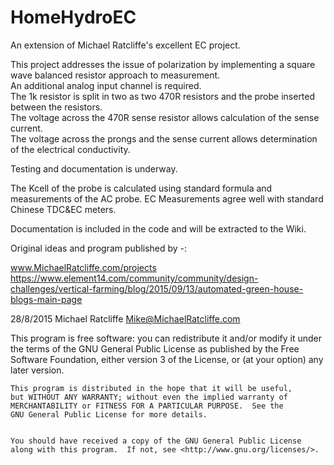 # HomeHydroEC
An extension of Michael Ratcliffe's excellent EC project.  

This project addresses the issue of polarization by implementing a square wave balanced resistor approach to measurement.  
An additional analog input channel is required.  
The 1k resistor is split in two as two 470R resistors and the probe inserted between the resistors.  
The voltage across the 470R sense resistor allows calculation of the sense current.  
The voltage across the prongs and the sense current allows determination of the electrical conductivity.  

Testing and documentation is underway.

The Kcell of the probe is calculated using standard formula and measurements of the AC probe. 
EC Measurements agree well with standard Chinese TDC&EC meters.  

Documentation is included in the code and will be extracted to the Wiki.  

Original ideas and program published by -:  

www.MichaelRatcliffe.com/projects  
https://www.element14.com/community/community/design-challenges/vertical-farming/blog/2015/09/13/automated-green-house-blogs-main-page  
 
  28/8/2015  Michael Ratcliffe  Mike@MichaelRatcliffe.com
 
 
   This program is free software: you can redistribute it and/or modify
    it under the terms of the GNU General Public License as published by
    the Free Software Foundation, either version 3 of the License, or
    (at your option) any later version.
 
 
    This program is distributed in the hope that it will be useful,
    but WITHOUT ANY WARRANTY; without even the implied warranty of
    MERCHANTABILITY or FITNESS FOR A PARTICULAR PURPOSE.  See the
    GNU General Public License for more details.
 
 
    You should have received a copy of the GNU General Public License
    along with this program.  If not, see <http://www.gnu.org/licenses/>.

